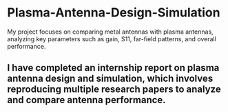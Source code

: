 # Plasma-Antenna-Design-Simulation
My project focuses on comparing metal antennas with plasma antennas, analyzing key parameters such as gain, S11, far-field patterns, and overall performance.
## I have completed an internship report on plasma antenna design and simulation, which involves reproducing multiple research papers to analyze and compare antenna performance.
